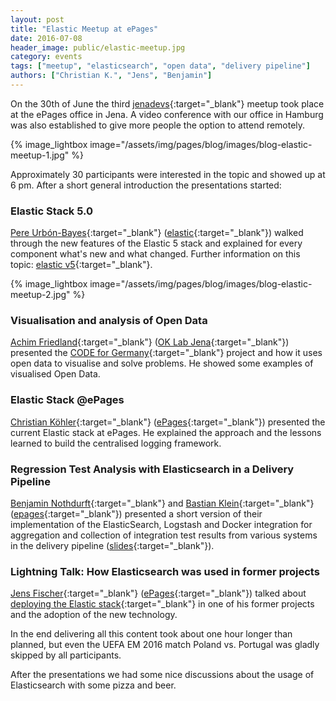 ```yaml
---
layout: post
title: "Elastic Meetup at ePages"
date: 2016-07-08
header_image: public/elastic-meetup.jpg
category: events
tags: ["meetup", "elasticsearch", "open data", "delivery pipeline"]
authors: ["Christian K.", "Jens", "Benjamin"]
---
```


On the 30th of June the third [jenadevs](http://www.meetup.com/jenadevs/events/230859746){:target="_blank"} meetup took place at the ePages office in Jena.
A video conference with our office in Hamburg was also established to give more people the option to attend remotely.

{% image_lightbox image="/assets/img/pages/blog/images/blog-elastic-meetup-1.jpg" %}

Approximately 30 participants were interested in the topic and showed up at 6 pm.
After a short general introduction the presentations started:

### Elastic Stack 5.0

[Pere Urbón-Bayes](http://www.purbon.com/){:target="_blank"} ([elastic](https://www.elastic.co){:target="_blank"}) walked through the new features of the Elastic 5 stack and explained for every component what's new and what changed.
Further information on this topic: [elastic v5](https://www.elastic.co/de/v5){:target="_blank"}.

{% image_lightbox image="/assets/img/pages/blog/images/blog-elastic-meetup-2.jpg" %}

### Visualisation and analysis of Open Data

[Achim Friedland](https://twitter.com/ahzf){:target="_blank"} ([OK Lab Jena](http://codefor.de/jena/){:target="_blank"}) presented the [CODE for Germany](http://codefor.de/){:target="_blank"} project and how it uses open data to visualise and solve problems.
He showed some examples of visualised Open Data.

### Elastic Stack @ePages

[Christian Köhler](https://twitter.com/epagesdevs){:target="_blank"} ([ePages](http://www.epages.com/){:target="_blank"}) presented the current Elastic stack at ePages.
He explained the approach and the lessons learned to build the centralised logging framework.

### Regression Test Analysis with Elasticsearch in a Delivery Pipeline

[Benjamin Nothdurft](https://twitter.com/dataduke){:target="_blank"} and [Bastian Klein](https://twitter.com/Dastianoro){:target="_blank"} ([epages](http://www.epages.com/){:target="_blank"}) presented a short version of their implementation of the ElasticSearch, Logstash and Docker integration for aggregation and collection of integration test results from various systems in the delivery pipeline ([slides](https://speakerdeck.com/dataduke/automated-test-evaluation-short-version){:target="_blank"}).

### Lightning Talk: How Elasticsearch was used in former projects

[Jens Fischer](https://twitter.com/jensfischerhh){:target="_blank"} ([ePages](http://www.epages.com/){:target="_blank"}) talked about [deploying the Elastic stack](https://slidr.io/jensfischerhh/deploying-the-elastic-stack){:target="_blank"} in one of his former projects and the adoption of the new technology.

In the end delivering all this content took about one hour longer than planned,
but even the UEFA EM 2016 match Poland vs. Portugal was gladly skipped by all participants.

After the presentations we had some nice discussions about the usage of Elasticsearch with some pizza and beer.
